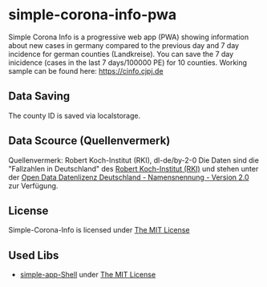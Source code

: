 # simple-corona-info-pwa
Simple Corona Info is a progressive web app (PWA) showing information about new cases in germany compared to the previous day
and 7 day incidence for german counties (Landkreise). You can save the 7 day inicidence (cases in the last 7 days/100000 PE) for 10 counties.
Working sample can be found here: https://cinfo.cjpj.de

## Data Saving
The county ID is saved via localstorage. 

## Data Scource (Quellenvermerk)
Quellenvermerk: Robert Koch-Institut (RKI), dl-de/by-2-0
Die Daten sind die "Fallzahlen in Deutschland" des [Robert Koch-Institut (RKI)](https://www.rki.de/DE/Content/InfAZ/N/Neuartiges_Coronavirus/Fallzahlen.html)
und stehen unter der [Open Data Datenlizenz Deutschland - Namensnennung - Version 2.0](https://www.govdata.de/dl-de/by-2-0) zur Verfügung.

## License
Simple-Corona-Info is licensed under [The MIT License](https://github.com/cjpjwa/Simple-Corona-Info/blob/master/LICENSE)

## Used Libs 
- [simple-app-Shell](https://github.com/cjpjwa/simple-app-shell) under [The MIT License](https://github.com/cjpjwa/simple-app-shell/blob/master/LICENSE)
